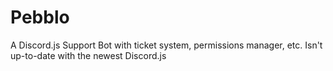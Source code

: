 # Pebblo
A Discord.js Support Bot with ticket system, permissions manager, etc. Isn't up-to-date with the newest Discord.js
